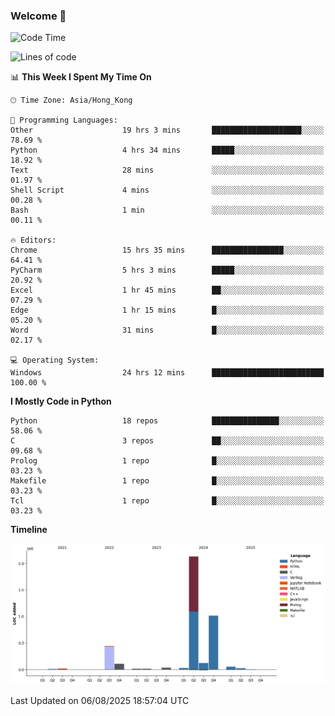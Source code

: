 ### Welcome 👋

<!--START_SECTION:waka-->
![Code Time](http://img.shields.io/badge/Code%20Time-2%2C415%20hrs%2031%20mins-blue)

![Lines of code](https://img.shields.io/badge/From%20Hello%20World%20I%27ve%20Written-4.0%20million%20lines%20of%20code-blue)

📊 **This Week I Spent My Time On** 

```text
🕑︎ Time Zone: Asia/Hong_Kong

💬 Programming Languages: 
Other                    19 hrs 3 mins       ████████████████████░░░░░   78.69 % 
Python                   4 hrs 34 mins       █████░░░░░░░░░░░░░░░░░░░░   18.92 % 
Text                     28 mins             ░░░░░░░░░░░░░░░░░░░░░░░░░   01.97 % 
Shell Script             4 mins              ░░░░░░░░░░░░░░░░░░░░░░░░░   00.28 % 
Bash                     1 min               ░░░░░░░░░░░░░░░░░░░░░░░░░   00.11 % 

🔥 Editors: 
Chrome                   15 hrs 35 mins      ████████████████░░░░░░░░░   64.41 % 
PyCharm                  5 hrs 3 mins        █████░░░░░░░░░░░░░░░░░░░░   20.92 % 
Excel                    1 hr 45 mins        ██░░░░░░░░░░░░░░░░░░░░░░░   07.29 % 
Edge                     1 hr 15 mins        █░░░░░░░░░░░░░░░░░░░░░░░░   05.20 % 
Word                     31 mins             █░░░░░░░░░░░░░░░░░░░░░░░░   02.17 % 

💻 Operating System: 
Windows                  24 hrs 12 mins      █████████████████████████   100.00 % 
```

**I Mostly Code in Python** 

```text
Python                   18 repos            ███████████████░░░░░░░░░░   58.06 % 
C                        3 repos             ██░░░░░░░░░░░░░░░░░░░░░░░   09.68 % 
Prolog                   1 repo              █░░░░░░░░░░░░░░░░░░░░░░░░   03.23 % 
Makefile                 1 repo              █░░░░░░░░░░░░░░░░░░░░░░░░   03.23 % 
Tcl                      1 repo              █░░░░░░░░░░░░░░░░░░░░░░░░   03.23 % 
```



**Timeline**

![Lines of Code chart](https://raw.githubusercontent.com/xhj2501/xhj2501/main/assets/bar_graph.png)


 Last Updated on 06/08/2025 18:57:04 UTC
<!--END_SECTION:waka-->

